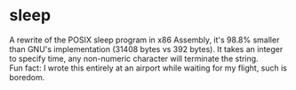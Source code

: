 sleep
===
A rewrite of the POSIX sleep program in x86 Assembly, it's 98.8% smaller than GNU's implementation (31408 bytes vs 392 bytes). It takes an integer to specify 
time, any non-numeric character will terminate the string.  
Fun fact: I wrote this entirely at an airport while waiting for my flight, such is boredom.

